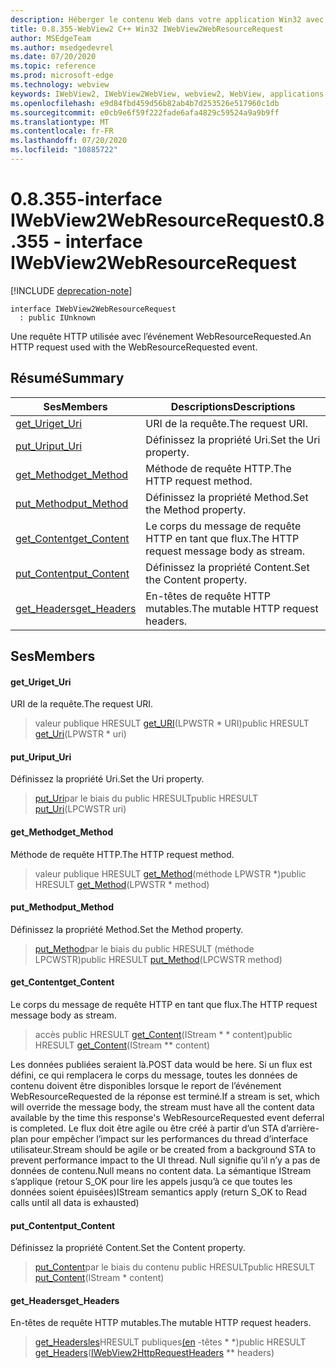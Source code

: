 ```yaml
---
description: Héberger le contenu Web dans votre application Win32 avec le contrôle Microsoft Edge WebView2
title: 0.8.355-WebView2 C++ Win32 IWebView2WebResourceRequest
author: MSEdgeTeam
ms.author: msedgedevrel
ms.date: 07/20/2020
ms.topic: reference
ms.prod: microsoft-edge
ms.technology: webview
keywords: IWebView2, IWebView2WebView, webview2, WebView, applications Win32, Win32, Edge
ms.openlocfilehash: e9d84fbd459d56b82ab4b7d253526e517960c1db
ms.sourcegitcommit: e0cb9e6f59f222fade6afa4829c59524a9a9b9ff
ms.translationtype: MT
ms.contentlocale: fr-FR
ms.lasthandoff: 07/20/2020
ms.locfileid: "10885722"
---
```

# <span data-ttu-id="e8755-104">0.8.355-interface IWebView2WebResourceRequest</span><span class="sxs-lookup"><span data-stu-id="e8755-104">0.8.355 - interface IWebView2WebResourceRequest</span></span> 

[!INCLUDE [deprecation-note](../../includes/deprecation-note.md)]

```
interface IWebView2WebResourceRequest
  : public IUnknown
```

<span data-ttu-id="e8755-105">Une requête HTTP utilisée avec l’événement WebResourceRequested.</span><span class="sxs-lookup"><span data-stu-id="e8755-105">An HTTP request used with the WebResourceRequested event.</span></span>

## <span data-ttu-id="e8755-106">Résumé</span><span class="sxs-lookup"><span data-stu-id="e8755-106">Summary</span></span>

 <span data-ttu-id="e8755-107">Ses</span><span class="sxs-lookup"><span data-stu-id="e8755-107">Members</span></span>                        | <span data-ttu-id="e8755-108">Descriptions</span><span class="sxs-lookup"><span data-stu-id="e8755-108">Descriptions</span></span>
--------------------------------|---------------------------------------------
[<span data-ttu-id="e8755-109">get_Uri</span><span class="sxs-lookup"><span data-stu-id="e8755-109">get_Uri</span></span>](#get_uri) | <span data-ttu-id="e8755-110">URI de la requête.</span><span class="sxs-lookup"><span data-stu-id="e8755-110">The request URI.</span></span>
[<span data-ttu-id="e8755-111">put_Uri</span><span class="sxs-lookup"><span data-stu-id="e8755-111">put_Uri</span></span>](#put_uri) | <span data-ttu-id="e8755-112">Définissez la propriété Uri.</span><span class="sxs-lookup"><span data-stu-id="e8755-112">Set the Uri property.</span></span>
[<span data-ttu-id="e8755-113">get_Method</span><span class="sxs-lookup"><span data-stu-id="e8755-113">get_Method</span></span>](#get_method) | <span data-ttu-id="e8755-114">Méthode de requête HTTP.</span><span class="sxs-lookup"><span data-stu-id="e8755-114">The HTTP request method.</span></span>
[<span data-ttu-id="e8755-115">put_Method</span><span class="sxs-lookup"><span data-stu-id="e8755-115">put_Method</span></span>](#put_method) | <span data-ttu-id="e8755-116">Définissez la propriété Method.</span><span class="sxs-lookup"><span data-stu-id="e8755-116">Set the Method property.</span></span>
[<span data-ttu-id="e8755-117">get_Content</span><span class="sxs-lookup"><span data-stu-id="e8755-117">get_Content</span></span>](#get_content) | <span data-ttu-id="e8755-118">Le corps du message de requête HTTP en tant que flux.</span><span class="sxs-lookup"><span data-stu-id="e8755-118">The HTTP request message body as stream.</span></span>
[<span data-ttu-id="e8755-119">put_Content</span><span class="sxs-lookup"><span data-stu-id="e8755-119">put_Content</span></span>](#put_content) | <span data-ttu-id="e8755-120">Définissez la propriété Content.</span><span class="sxs-lookup"><span data-stu-id="e8755-120">Set the Content property.</span></span>
[<span data-ttu-id="e8755-121">get_Headers</span><span class="sxs-lookup"><span data-stu-id="e8755-121">get_Headers</span></span>](#get_headers) | <span data-ttu-id="e8755-122">En-têtes de requête HTTP mutables.</span><span class="sxs-lookup"><span data-stu-id="e8755-122">The mutable HTTP request headers.</span></span>

## <span data-ttu-id="e8755-123">Ses</span><span class="sxs-lookup"><span data-stu-id="e8755-123">Members</span></span>

#### <span data-ttu-id="e8755-124">get_Uri</span><span class="sxs-lookup"><span data-stu-id="e8755-124">get_Uri</span></span> 

<span data-ttu-id="e8755-125">URI de la requête.</span><span class="sxs-lookup"><span data-stu-id="e8755-125">The request URI.</span></span>

> <span data-ttu-id="e8755-126">valeur publique HRESULT [get_URI](#get_uri)(LPWSTR \* URI)</span><span class="sxs-lookup"><span data-stu-id="e8755-126">public HRESULT [get_Uri](#get_uri)(LPWSTR \* uri)</span></span>

#### <span data-ttu-id="e8755-127">put_Uri</span><span class="sxs-lookup"><span data-stu-id="e8755-127">put_Uri</span></span> 

<span data-ttu-id="e8755-128">Définissez la propriété Uri.</span><span class="sxs-lookup"><span data-stu-id="e8755-128">Set the Uri property.</span></span>

> <span data-ttu-id="e8755-129">[put_Uri](#put_uri)par le biais du public HRESULT</span><span class="sxs-lookup"><span data-stu-id="e8755-129">public HRESULT [put_Uri](#put_uri)(LPCWSTR uri)</span></span>

#### <span data-ttu-id="e8755-130">get_Method</span><span class="sxs-lookup"><span data-stu-id="e8755-130">get_Method</span></span> 

<span data-ttu-id="e8755-131">Méthode de requête HTTP.</span><span class="sxs-lookup"><span data-stu-id="e8755-131">The HTTP request method.</span></span>

> <span data-ttu-id="e8755-132">valeur publique HRESULT [get_Method](#get_method)(méthode LPWSTR \*)</span><span class="sxs-lookup"><span data-stu-id="e8755-132">public HRESULT [get_Method](#get_method)(LPWSTR \* method)</span></span>

#### <span data-ttu-id="e8755-133">put_Method</span><span class="sxs-lookup"><span data-stu-id="e8755-133">put_Method</span></span> 

<span data-ttu-id="e8755-134">Définissez la propriété Method.</span><span class="sxs-lookup"><span data-stu-id="e8755-134">Set the Method property.</span></span>

> <span data-ttu-id="e8755-135">[put_Method](#put_method)par le biais du public HRESULT (méthode LPCWSTR)</span><span class="sxs-lookup"><span data-stu-id="e8755-135">public HRESULT [put_Method](#put_method)(LPCWSTR method)</span></span>

#### <span data-ttu-id="e8755-136">get_Content</span><span class="sxs-lookup"><span data-stu-id="e8755-136">get_Content</span></span> 

<span data-ttu-id="e8755-137">Le corps du message de requête HTTP en tant que flux.</span><span class="sxs-lookup"><span data-stu-id="e8755-137">The HTTP request message body as stream.</span></span>

> <span data-ttu-id="e8755-138">accès public HRESULT [get_Content](#get_content)(IStream \* \* content)</span><span class="sxs-lookup"><span data-stu-id="e8755-138">public HRESULT [get_Content](#get_content)(IStream \*\* content)</span></span>

<span data-ttu-id="e8755-139">Les données publiées seraient là.</span><span class="sxs-lookup"><span data-stu-id="e8755-139">POST data would be here.</span></span> <span data-ttu-id="e8755-140">Si un flux est défini, ce qui remplacera le corps du message, toutes les données de contenu doivent être disponibles lorsque le report de l’événement WebResourceRequested de la réponse est terminé.</span><span class="sxs-lookup"><span data-stu-id="e8755-140">If a stream is set, which will override the message body, the stream must have all the content data available by the time this response's WebResourceRequested event deferral is completed.</span></span> <span data-ttu-id="e8755-141">Le flux doit être agile ou être créé à partir d’un STA d’arrière-plan pour empêcher l’impact sur les performances du thread d’interface utilisateur.</span><span class="sxs-lookup"><span data-stu-id="e8755-141">Stream should be agile or be created from a background STA to prevent performance impact to the UI thread.</span></span> <span data-ttu-id="e8755-142">Null signifie qu’il n’y a pas de données de contenu.</span><span class="sxs-lookup"><span data-stu-id="e8755-142">Null means no content data.</span></span> <span data-ttu-id="e8755-143">La sémantique IStream s’applique (retour S_OK pour lire les appels jusqu’à ce que toutes les données soient épuisées)</span><span class="sxs-lookup"><span data-stu-id="e8755-143">IStream semantics apply (return S_OK to Read calls until all data is exhausted)</span></span>

#### <span data-ttu-id="e8755-144">put_Content</span><span class="sxs-lookup"><span data-stu-id="e8755-144">put_Content</span></span> 

<span data-ttu-id="e8755-145">Définissez la propriété Content.</span><span class="sxs-lookup"><span data-stu-id="e8755-145">Set the Content property.</span></span>

> <span data-ttu-id="e8755-146">[put_Content](#put_content)par le biais du contenu public HRESULT</span><span class="sxs-lookup"><span data-stu-id="e8755-146">public HRESULT [put_Content](#put_content)(IStream \* content)</span></span>

#### <span data-ttu-id="e8755-147">get_Headers</span><span class="sxs-lookup"><span data-stu-id="e8755-147">get_Headers</span></span> 

<span data-ttu-id="e8755-148">En-têtes de requête HTTP mutables.</span><span class="sxs-lookup"><span data-stu-id="e8755-148">The mutable HTTP request headers.</span></span>

> <span data-ttu-id="e8755-149">[get_Headersles](#get_headers)HRESULT publiques[(en](IWebView2HttpRequestHeaders.md) -têtes \* \*)</span><span class="sxs-lookup"><span data-stu-id="e8755-149">public HRESULT [get_Headers](#get_headers)([IWebView2HttpRequestHeaders](IWebView2HttpRequestHeaders.md) \*\* headers)</span></span>

